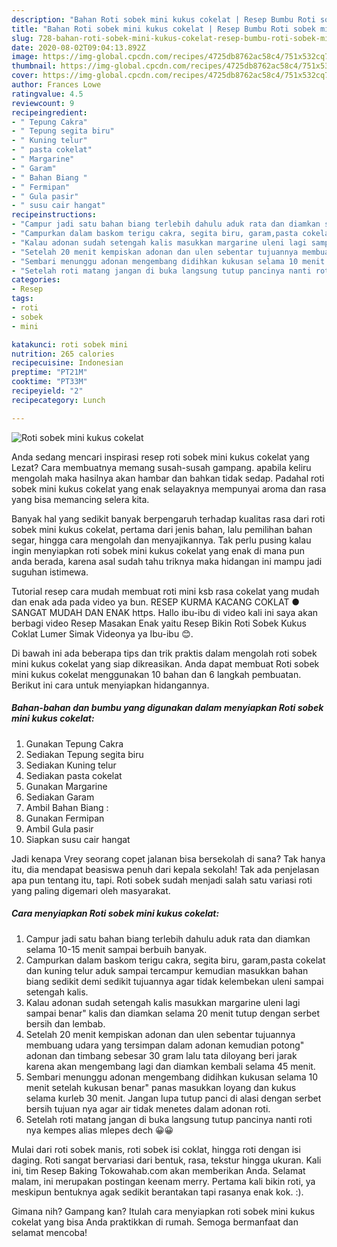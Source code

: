 ```yaml
---
description: "Bahan Roti sobek mini kukus cokelat | Resep Bumbu Roti sobek mini kukus cokelat Yang Sedap"
title: "Bahan Roti sobek mini kukus cokelat | Resep Bumbu Roti sobek mini kukus cokelat Yang Sedap"
slug: 728-bahan-roti-sobek-mini-kukus-cokelat-resep-bumbu-roti-sobek-mini-kukus-cokelat-yang-sedap
date: 2020-08-02T09:04:13.892Z
image: https://img-global.cpcdn.com/recipes/4725db8762ac58c4/751x532cq70/roti-sobek-mini-kukus-cokelat-foto-resep-utama.jpg
thumbnail: https://img-global.cpcdn.com/recipes/4725db8762ac58c4/751x532cq70/roti-sobek-mini-kukus-cokelat-foto-resep-utama.jpg
cover: https://img-global.cpcdn.com/recipes/4725db8762ac58c4/751x532cq70/roti-sobek-mini-kukus-cokelat-foto-resep-utama.jpg
author: Frances Lowe
ratingvalue: 4.5
reviewcount: 9
recipeingredient:
- " Tepung Cakra"
- " Tepung segita biru"
- " Kuning telur"
- " pasta cokelat"
- " Margarine"
- " Garam"
- " Bahan Biang "
- " Fermipan"
- " Gula pasir"
- " susu cair hangat"
recipeinstructions:
- "Campur jadi satu bahan biang terlebih dahulu aduk rata dan diamkan selama 10-15 menit sampai berbuih banyak."
- "Campurkan dalam baskom terigu cakra, segita biru, garam,pasta cokelat dan kuning telur aduk sampai tercampur kemudian masukkan bahan biang sedikit demi sedikit tujuannya agar tidak kelembekan uleni sampai setengah kalis."
- "Kalau adonan sudah setengah kalis masukkan margarine uleni lagi sampai benar&#34; kalis dan diamkan selama 20 menit tutup dengan serbet bersih dan lembab."
- "Setelah 20 menit kempiskan adonan dan ulen sebentar tujuannya membuang udara yang tersimpan dalam adonan kemudian potong&#34; adonan dan timbang sebesar 30 gram lalu tata diloyang beri jarak karena akan mengembang lagi dan diamkan kembali selama 45 menit."
- "Sembari menunggu adonan mengembang didihkan kukusan selama 10 menit setelah kukusan benar&#34; panas masukkan loyang dan kukus selama kurleb 30 menit. Jangan lupa tutup panci di alasi dengan serbet bersih tujuan nya agar air tidak menetes dalam adonan roti."
- "Setelah roti matang jangan di buka langsung tutup pancinya nanti roti nya kempes alias mlepes dech 😀😀"
categories:
- Resep
tags:
- roti
- sobek
- mini

katakunci: roti sobek mini 
nutrition: 265 calories
recipecuisine: Indonesian
preptime: "PT21M"
cooktime: "PT33M"
recipeyield: "2"
recipecategory: Lunch

---
```



![Roti sobek mini kukus cokelat](https://img-global.cpcdn.com/recipes/4725db8762ac58c4/751x532cq70/roti-sobek-mini-kukus-cokelat-foto-resep-utama.jpg)

Anda sedang mencari inspirasi resep roti sobek mini kukus cokelat yang Lezat? Cara membuatnya memang susah-susah gampang. apabila keliru mengolah maka hasilnya akan hambar dan bahkan tidak sedap. Padahal roti sobek mini kukus cokelat yang enak selayaknya mempunyai aroma dan rasa yang bisa memancing selera kita.

Banyak hal yang sedikit banyak berpengaruh terhadap kualitas rasa dari roti sobek mini kukus cokelat, pertama dari jenis bahan, lalu pemilihan bahan segar, hingga cara mengolah dan menyajikannya. Tak perlu pusing kalau ingin menyiapkan roti sobek mini kukus cokelat yang enak di mana pun anda berada, karena asal sudah tahu triknya maka hidangan ini mampu jadi suguhan istimewa.

Tutorial resep cara mudah membuat roti mini ksb rasa cokelat yang mudah dan enak ada pada video ya bun. RESEP KURMA KACANG COKLAT ● SANGAT MUDAH DAN ENAK https. Hallo ibu-ibu di video kali ini saya akan berbagi video Resep Masakan Enak yaitu Resep Bikin Roti Sobek Kukus Coklat Lumer Simak Videonya ya Ibu-ibu 😊.


Di bawah ini ada beberapa tips dan trik praktis dalam mengolah roti sobek mini kukus cokelat yang siap dikreasikan. Anda dapat membuat Roti sobek mini kukus cokelat menggunakan 10 bahan dan 6 langkah pembuatan. Berikut ini cara untuk menyiapkan hidangannya.

<!--inarticleads1-->

##### Bahan-bahan dan bumbu yang digunakan dalam menyiapkan Roti sobek mini kukus cokelat:

1. Gunakan  Tepung Cakra
1. Sediakan  Tepung segita biru
1. Sediakan  Kuning telur
1. Sediakan  pasta cokelat
1. Gunakan  Margarine
1. Sediakan  Garam
1. Ambil  Bahan Biang :
1. Gunakan  Fermipan
1. Ambil  Gula pasir
1. Siapkan  susu cair hangat


Jadi kenapa Vrey seorang copet jalanan bisa bersekolah di sana? Tak hanya itu, dia mendapat beasiswa penuh dari kepala sekolah! Tak ada penjelasan apa pun tentang itu, tapi. Roti sobek sudah menjadi salah satu variasi roti yang paling digemari oleh masyarakat. 

<!--inarticleads2-->

##### Cara menyiapkan Roti sobek mini kukus cokelat:

1. Campur jadi satu bahan biang terlebih dahulu aduk rata dan diamkan selama 10-15 menit sampai berbuih banyak.
1. Campurkan dalam baskom terigu cakra, segita biru, garam,pasta cokelat dan kuning telur aduk sampai tercampur kemudian masukkan bahan biang sedikit demi sedikit tujuannya agar tidak kelembekan uleni sampai setengah kalis.
1. Kalau adonan sudah setengah kalis masukkan margarine uleni lagi sampai benar&#34; kalis dan diamkan selama 20 menit tutup dengan serbet bersih dan lembab.
1. Setelah 20 menit kempiskan adonan dan ulen sebentar tujuannya membuang udara yang tersimpan dalam adonan kemudian potong&#34; adonan dan timbang sebesar 30 gram lalu tata diloyang beri jarak karena akan mengembang lagi dan diamkan kembali selama 45 menit.
1. Sembari menunggu adonan mengembang didihkan kukusan selama 10 menit setelah kukusan benar&#34; panas masukkan loyang dan kukus selama kurleb 30 menit. Jangan lupa tutup panci di alasi dengan serbet bersih tujuan nya agar air tidak menetes dalam adonan roti.
1. Setelah roti matang jangan di buka langsung tutup pancinya nanti roti nya kempes alias mlepes dech 😀😀


Mulai dari roti sobek manis, roti sobek isi coklat, hingga roti dengan isi daging. Roti sangat bervariasi dari bentuk, rasa, tekstur hingga ukuran. Kali ini, tim Resep Baking Tokowahab.com akan memberikan Anda. Selamat malam, ini merupakan postingan keenam merry. Pertama kali bikin roti, ya meskipun bentuknya agak sedikit berantakan tapi rasanya enak kok. :). 

Gimana nih? Gampang kan? Itulah cara menyiapkan roti sobek mini kukus cokelat yang bisa Anda praktikkan di rumah. Semoga bermanfaat dan selamat mencoba!
